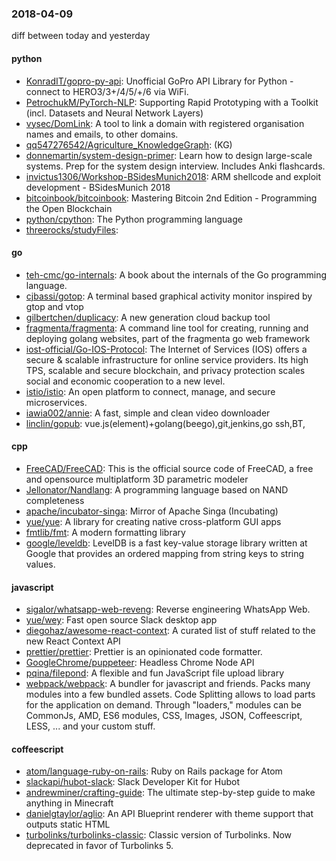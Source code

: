 ### 2018-04-09
diff between today and yesterday

#### python
* [KonradIT/gopro-py-api](https://github.com/KonradIT/gopro-py-api): Unofficial GoPro API Library for Python - connect to HERO3/3+/4/5/+/6 via WiFi.
* [PetrochukM/PyTorch-NLP](https://github.com/PetrochukM/PyTorch-NLP): Supporting Rapid Prototyping with a Toolkit (incl. Datasets and Neural Network Layers)
* [vysec/DomLink](https://github.com/vysec/DomLink): A tool to link a domain with registered organisation names and emails, to other domains.
* [qq547276542/Agriculture_KnowledgeGraph](https://github.com/qq547276542/Agriculture_KnowledgeGraph): (KG)
* [donnemartin/system-design-primer](https://github.com/donnemartin/system-design-primer): Learn how to design large-scale systems. Prep for the system design interview. Includes Anki flashcards.
* [invictus1306/Workshop-BSidesMunich2018](https://github.com/invictus1306/Workshop-BSidesMunich2018): ARM shellcode and exploit development - BSidesMunich 2018
* [bitcoinbook/bitcoinbook](https://github.com/bitcoinbook/bitcoinbook): Mastering Bitcoin 2nd Edition - Programming the Open Blockchain
* [python/cpython](https://github.com/python/cpython): The Python programming language
* [threerocks/studyFiles](https://github.com/threerocks/studyFiles): 

#### go
* [teh-cmc/go-internals](https://github.com/teh-cmc/go-internals): A book about the internals of the Go programming language.
* [cjbassi/gotop](https://github.com/cjbassi/gotop): A terminal based graphical activity monitor inspired by gtop and vtop
* [gilbertchen/duplicacy](https://github.com/gilbertchen/duplicacy): A new generation cloud backup tool
* [fragmenta/fragmenta](https://github.com/fragmenta/fragmenta): A command line tool for creating, running and deploying golang websites, part of the fragmenta go web framework
* [iost-official/Go-IOS-Protocol](https://github.com/iost-official/Go-IOS-Protocol): The Internet of Services (IOS) offers a secure & scalable infrastructure for online service providers. Its high TPS, scalable and secure blockchain, and privacy protection scales social and economic cooperation to a new level.
* [istio/istio](https://github.com/istio/istio): An open platform to connect, manage, and secure microservices.
* [iawia002/annie](https://github.com/iawia002/annie):  A fast, simple and clean video downloader
* [linclin/gopub](https://github.com/linclin/gopub): vue.js(element)+golang(beego),git,jenkins,go ssh,BT,

#### cpp
* [FreeCAD/FreeCAD](https://github.com/FreeCAD/FreeCAD): This is the official source code of FreeCAD, a free and opensource multiplatform 3D parametric modeler
* [Jellonator/Nandlang](https://github.com/Jellonator/Nandlang): A programming language based on NAND completeness
* [apache/incubator-singa](https://github.com/apache/incubator-singa): Mirror of Apache Singa (Incubating)
* [yue/yue](https://github.com/yue/yue): A library for creating native cross-platform GUI apps
* [fmtlib/fmt](https://github.com/fmtlib/fmt): A modern formatting library
* [google/leveldb](https://github.com/google/leveldb): LevelDB is a fast key-value storage library written at Google that provides an ordered mapping from string keys to string values.

#### javascript
* [sigalor/whatsapp-web-reveng](https://github.com/sigalor/whatsapp-web-reveng): Reverse engineering WhatsApp Web.
* [yue/wey](https://github.com/yue/wey): Fast open source Slack desktop app
* [diegohaz/awesome-react-context](https://github.com/diegohaz/awesome-react-context):  A curated list of stuff related to the new React Context API
* [prettier/prettier](https://github.com/prettier/prettier): Prettier is an opinionated code formatter.
* [GoogleChrome/puppeteer](https://github.com/GoogleChrome/puppeteer): Headless Chrome Node API
* [pqina/filepond](https://github.com/pqina/filepond):  A flexible and fun JavaScript file upload library
* [webpack/webpack](https://github.com/webpack/webpack): A bundler for javascript and friends. Packs many modules into a few bundled assets. Code Splitting allows to load parts for the application on demand. Through "loaders," modules can be CommonJs, AMD, ES6 modules, CSS, Images, JSON, Coffeescript, LESS, ... and your custom stuff.

#### coffeescript
* [atom/language-ruby-on-rails](https://github.com/atom/language-ruby-on-rails): Ruby on Rails package for Atom
* [slackapi/hubot-slack](https://github.com/slackapi/hubot-slack): Slack Developer Kit for Hubot
* [andrewminer/crafting-guide](https://github.com/andrewminer/crafting-guide): The ultimate step-by-step guide to make anything in Minecraft
* [danielgtaylor/aglio](https://github.com/danielgtaylor/aglio): An API Blueprint renderer with theme support that outputs static HTML
* [turbolinks/turbolinks-classic](https://github.com/turbolinks/turbolinks-classic): Classic version of Turbolinks. Now deprecated in favor of Turbolinks 5.
